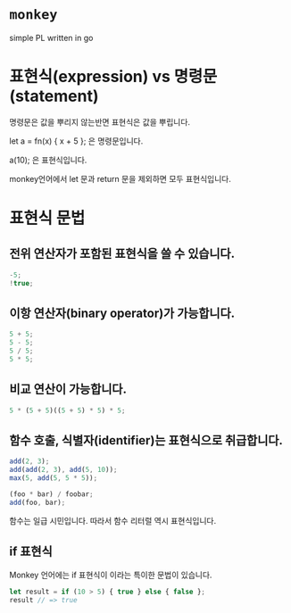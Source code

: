 # `monkey`

simple PL written in go

# 표현식(expression) vs 명령문(statement)

명령문은 값을 뿌리지 않는반면 표현식은 값을 뿌립니다.

let a = fn(x) { x + 5 }; 은 명령문입니다.

a(10); 은 표현식입니다.

monkey언어에서 let 문과 return 문을 제외하면 모두 표현식입니다.

# 표현식 문법

## 전위 연산자가 포함된 표현식을 쓸 수 있습니다.

```js
-5;
!true;
```

## 이항 연산자(binary operator)가 가능합니다.

```js
5 + 5;
5 - 5;
5 / 5;
5 * 5;
```

## 비교 연산이 가능합니다.

```js
5 * (5 + 5)((5 + 5) * 5) * 5;
```

## 함수 호출, 식별자(identifier)는 표현식으로 취급합니다.

```js
add(2, 3);
add(add(2, 3), add(5, 10));
max(5, add(5, 5 * 5));

(foo * bar) / foobar;
add(foo, bar);
```

함수는 일급 시민입니다. 따라서 함수 리터럴 역시 표현식입니다.

## if 표현식

Monkey 언어에는 if 표현식이 이라는 특이한 문법이 있습니다.

```js
let result = if (10 > 5) { true } else { false };
result // => true
```
